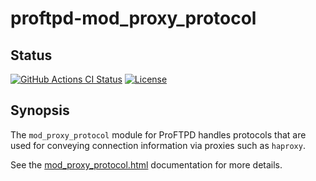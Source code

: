 proftpd-mod_proxy_protocol
==========================

Status
------
[![GitHub Actions CI Status](https://github.com/Castaglia/proftpd-mod_proxy_protocol/actions/workflows/ci.yml/badge.svg?branch=master)](https://github.com/Castaglia/proftpd-mod_proxy_protocol/actions/workflows/ci.yml)
[![License](https://img.shields.io/badge/license-GPL-brightgreen.svg)](https://img.shields.io/badge/license-GPL-brightgreen.svg)

Synopsis
--------

The `mod_proxy_protocol` module for ProFTPD handles protocols that are used
for conveying connection information via proxies such as <code>haproxy</code>.

See the [mod_proxy_protocol.html](https://htmlpreview.github.io/?https://github.com/Castaglia/proftpd-mod_proxy_protocol/blob/master/mod_proxy_protocol.html) documentation for more details.
